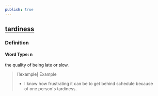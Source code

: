 ```yaml
---
publish: true
---
```


## [tardiness](https://dictionary.cambridge.org/dictionary/english/tardiness)

### Definition
#### Word Type: n
the quality of being late or slow.

>[!example] Example
> - I know how frustrating it can be to get behind schedule because of one person's tardiness.
